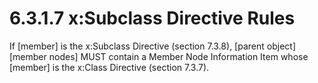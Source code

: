 <html dir="LTR" xmlns:mshelp="http://msdn.microsoft.com/mshelp" xmlns:ddue="http://ddue.schemas.microsoft.com/authoring/2003/5" xmlns:xlink="http://www.w3.org/1999/xlink" xmlns:tool="http://www.microsoft.com/tooltip"><body><input type="hidden" id="userDataCache" class="userDataStyle"><input type="hidden" id="hiddenScrollOffset"><img id="dropDownImage" style="display:none; height:0; width:0;" src="../local/drpdown.gif"><img id="dropDownHoverImage" style="display:none; height:0; width:0;" src="../local/drpdown_orange.gif"><img id="collapseImage" style="display:none; height:0; width:0;" src="../local/collapse.gif"><img id="expandImage" style="display:none; height:0; width:0;" src="../local/exp.gif"><img id="collapseAllImage" style="display:none; height:0; width:0;" src="../local/collall.gif"><img id="expandAllImage" style="display:none; height:0; width:0;" src="../local/expall.gif"><img id="copyImage" style="display:none; height:0; width:0;" src="../local/copycode.gif"><img id="copyHoverImage" style="display:none; height:0; width:0;" src="../local/copycodeHighlight.gif"><div id="header"><h1 class="heading">6.3.1.7 x:Subclass Directive Rules</h1></div><div id="mainSection"><div id="mainBody"><div id="allHistory" class="saveHistory" onsave="saveAll()" onload="loadAll()"></div>




<p xmlns:wsd="http://wsdev.schemas.microsoft.com/authoring/2008/2" xmlns:msxsl="urn:schemas-microsoft-com:xslt" xmlns:script="urn:script" xmlns:build="urn:build">
<div id="sectionSection0" class="section" name="collapseableSection"><content xmlns="http://ddue.schemas.microsoft.com/authoring/2003/5" xmlns:wsd="http://wsdev.schemas.microsoft.com/authoring/2008/2" xmlns:msxsl="urn:schemas-microsoft-com:xslt" xmlns:script="urn:script" xmlns:build="urn:build">
				</content></div><div id="sectionSection1" class="section" name="collapseableSection"><content xmlns="http://ddue.schemas.microsoft.com/authoring/2003/5" xmlns:wsd="http://wsdev.schemas.microsoft.com/authoring/2008/2" xmlns:msxsl="urn:schemas-microsoft-com:xslt" xmlns:script="urn:script" xmlns:build="urn:build">
					<p xmlns="">If [member] is the <mshelp:link keywords="c9c4c65a-2e14-4321-9b52-54798c694b3a" tabindex="0">x:Subclass Directive (section </mshelp:link><mshelp:link keywords="c9c4c65a-2e14-4321-9b52-54798c694b3a" tabindex="0">7.3.8</mshelp:link><mshelp:link keywords="c9c4c65a-2e14-4321-9b52-54798c694b3a" tabindex="0">)</mshelp:link>, [parent object][member nodes] MUST contain a <mshelp:link keywords="332b6dfa-e78e-4956-8302-3d901547e19e" tabindex="0">Member Node Information Item</mshelp:link> whose [member] is the <mshelp:link keywords="e491f8ff-bddc-4f48-b6fe-3f47f713c86a" tabindex="0">x:Class Directive (section </mshelp:link><mshelp:link keywords="e491f8ff-bddc-4f48-b6fe-3f47f713c86a" tabindex="0">7.3.7</mshelp:link><mshelp:link keywords="e491f8ff-bddc-4f48-b6fe-3f47f713c86a" tabindex="0">)</mshelp:link>.</p>
				</content></div><!--[if gte IE 5]>
			<tool:tip element="languageFilterToolTip" avoidmouse="false"/>
		<![endif]--></div><a name="feedback"></a><span></span></div></body></html>